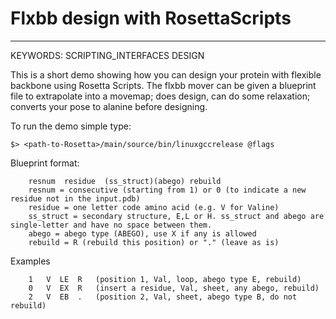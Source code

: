 # Flxbb design with RosettaScripts
-----------------------------------

KEYWORDS: SCRIPTING_INTERFACES DESIGN

This is a short demo showing how you can design your protein with flexible backbone using Rosetta Scripts. The flxbb mover can be given a blueprint file to extrapolate into a movemap; does design, can do some relaxation; converts your pose to alanine before designing.

To run the demo simple type:

```
$> <path-to-Rosetta>/main/source/bin/linuxgccrelease @flags
```

Blueprint format:

        resnum  residue  (ss_struct)(abego) rebuild
        resnum = consecutive (starting from 1) or 0 (to indicate a new residue not in the input.pdb)
        residue = one letter code amino acid (e.g. V for Valine)
        ss_struct = secondary structure, E,L or H. ss_struct and abego are single-letter and have no space between them.
        abego = abego type (ABEGO), use X if any is allowed
        rebuild = R (rebuild this position) or "." (leave as is)
Examples

        1   V  LE  R   (position 1, Val, loop, abego type E, rebuild)
        0   V  EX  R   (insert a residue, Val, sheet, any abego, rebuild)
        2   V  EB  .   (position 2, Val, sheet, abego type B, do not rebuild)
